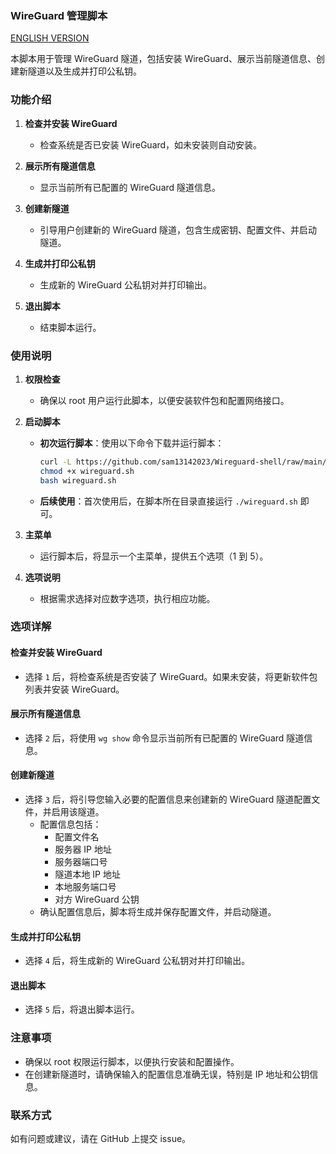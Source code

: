 ### WireGuard 管理脚本
[ENGLISH VERSION](./README_EN.md)

本脚本用于管理 WireGuard 隧道，包括安装 WireGuard、展示当前隧道信息、创建新隧道以及生成并打印公私钥。

### 功能介绍

1. **检查并安装 WireGuard**
   - 检查系统是否已安装 WireGuard，如未安装则自动安装。

2. **展示所有隧道信息**
   - 显示当前所有已配置的 WireGuard 隧道信息。

3. **创建新隧道**
   - 引导用户创建新的 WireGuard 隧道，包含生成密钥、配置文件、并启动隧道。

4. **生成并打印公私钥**
   - 生成新的 WireGuard 公私钥对并打印输出。

5. **退出脚本**
   - 结束脚本运行。

### 使用说明

1. **权限检查**
   - 确保以 root 用户运行此脚本，以便安装软件包和配置网络接口。

2. **启动脚本**
   - **初次运行脚本**：使用以下命令下载并运行脚本：
     ```bash
     curl -L https://github.com/sam13142023/Wireguard-shell/raw/main/main.sh -o wireguard.sh
     chmod +x wireguard.sh
     bash wireguard.sh
     ```
   - **后续使用**：首次使用后，在脚本所在目录直接运行 `./wireguard.sh` 即可。

3. **主菜单**
   - 运行脚本后，将显示一个主菜单，提供五个选项（1 到 5）。

4. **选项说明**
   - 根据需求选择对应数字选项，执行相应功能。

### 选项详解

#### 检查并安装 WireGuard

- 选择 `1` 后，将检查系统是否安装了 WireGuard。如果未安装，将更新软件包列表并安装 WireGuard。

#### 展示所有隧道信息

- 选择 `2` 后，将使用 `wg show` 命令显示当前所有已配置的 WireGuard 隧道信息。

#### 创建新隧道

- 选择 `3` 后，将引导您输入必要的配置信息来创建新的 WireGuard 隧道配置文件，并启用该隧道。
  - 配置信息包括：
    - 配置文件名
    - 服务器 IP 地址
    - 服务器端口号
    - 隧道本地 IP 地址
    - 本地服务端口号
    - 对方 WireGuard 公钥
  - 确认配置信息后，脚本将生成并保存配置文件，并启动隧道。

#### 生成并打印公私钥

- 选择 `4` 后，将生成新的 WireGuard 公私钥对并打印输出。

#### 退出脚本

- 选择 `5` 后，将退出脚本运行。

### 注意事项

- 确保以 root 权限运行脚本，以便执行安装和配置操作。
- 在创建新隧道时，请确保输入的配置信息准确无误，特别是 IP 地址和公钥信息。

### 联系方式

如有问题或建议，请在 GitHub 上提交 issue。